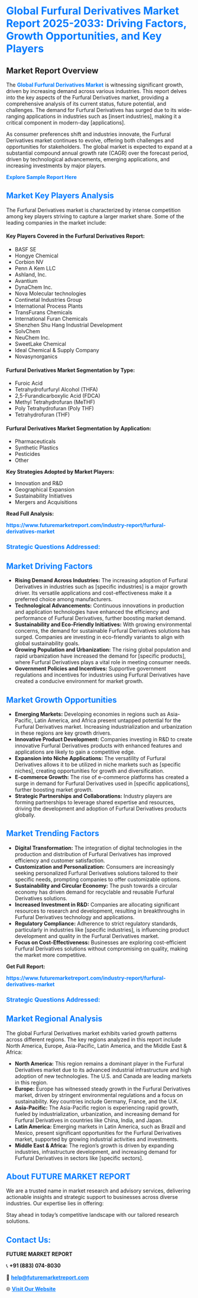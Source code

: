 <h1 style="color: #007BFF;">Global Furfural Derivatives Market Report 2025-2033: Driving Factors, Growth Opportunities, and Key Players</h1>

<section id="overview">
<h2>Market Report Overview</h2>
<p>The <a href="https://www.futuremarketreport.com/industry-report/furfural-derivatives-market" style="color: #007BFF; text-decoration: none;"><strong>Global Furfural Derivatives Market</strong></a> is witnessing significant growth, driven by increasing demand across various industries. This report delves into the key aspects of the Furfural Derivatives market, providing a comprehensive analysis of its current status, future potential, and challenges. The demand for Furfural Derivatives has surged due to its wide-ranging applications in industries such as [insert industries], making it a critical component in modern-day [applications].</p>
<p>As consumer preferences shift and industries innovate, the Furfural Derivatives market continues to evolve, offering both challenges and opportunities for stakeholders. The global market is expected to expand at a substantial compound annual growth rate (CAGR) over the forecast period, driven by technological advancements, emerging applications, and increasing investments by major players.</p>
</section>

<section id="overview">
<p><a href="https://www.futuremarketreport.com/request-sample/reportId=87165" style="color: #007BFF; text-decoration: none;"><strong>Explore Sample Report Here</strong></a></p>
</section>

<section id="key-players">
<h2 style="color: #007BFF;">Market Key Players Analysis</h2>
<p>The Furfural Derivatives market is characterized by intense competition among key players striving to capture a larger market share. Some of the leading companies in the market include:</p>
<h4>Key Players Covered in the Furfural Derivatives Report:</h4>
<ul><li>BASF SE</li><li>Hongye Chemical</li><li>Corbion NV</li><li>Penn A Kem LLC</li><li>Ashland, Inc.</li><li>Avantium</li><li>DynaChem Inc.</li><li>Nova Molecular technologies</li><li>Continetal Industries Group</li><li>International Process Plants</li><li>TransFurans Chemicals</li><li>International Furan Chemicals</li><li>Shenzhen Shu Hang Industrial Development</li><li>SolvChem</li><li>NeuChem Inc.</li><li>SweetLake Chemical</li><li>Ideal Chemical &amp; Supply Company</li><li>Novasynorganics</li></ul>
<h4>Furfural Derivatives Market Segmentation by Type:</h4>
<ul><li>Furoic Acid</li><li>Tetrahydrofurfuryl Alcohol (THFA)</li><li>2,5-Furandicarboxylic Acid (FDCA)</li><li>Methyl Tetrahydrofuran (MeTHF)</li><li>Poly Tetrahydrofuran (Poly THF)</li><li>Tetrahydrofuran (THF)</li></ul>

<h4>Furfural Derivatives Market Segmentation by Application:</h4>
<ul><li>Pharmaceuticals</li><li>Synthetic Plastics</li><li>Pesticides</li><li>Other</li></ul>
<p><strong>Key Strategies Adopted by Market Players:</strong></p>
<ul>
<li>Innovation and R&D</li>
<li>Geographical Expansion</li>
<li>Sustainability Initiatives</li>
<li>Mergers and Acquisitions</li>
</ul>
</section>

<section>
<p><strong>Read Full Analysis: </strong></p><a href="https://www.futuremarketreport.com/industry-report/furfural-derivatives-market" style="color: #007BFF; text-decoration: none;"><strong>https://www.futuremarketreport.com/industry-report/furfural-derivatives-market</strong></a>
<h3 style="color: #007BFF;">Strategic Questions Addressed:</h3>
</section>

<section id="driving-factors">
<h2 style="color: #007BFF;">Market Driving Factors</h2>
<ul>
<li><strong>Rising Demand Across Industries:</strong> The increasing adoption of Furfural Derivatives in industries such as [specific industries] is a major growth driver. Its versatile applications and cost-effectiveness make it a preferred choice among manufacturers.</li>
<li><strong>Technological Advancements:</strong> Continuous innovations in production and application technologies have enhanced the efficiency and performance of Furfural Derivatives, further boosting market demand.</li>
<li><strong>Sustainability and Eco-Friendly Initiatives:</strong> With growing environmental concerns, the demand for sustainable Furfural Derivatives solutions has surged. Companies are investing in eco-friendly variants to align with global sustainability goals.</li>
<li><strong>Growing Population and Urbanization:</strong> The rising global population and rapid urbanization have increased the demand for [specific products], where Furfural Derivatives plays a vital role in meeting consumer needs.</li>
<li><strong>Government Policies and Incentives:</strong> Supportive government regulations and incentives for industries using Furfural Derivatives have created a conducive environment for market growth.</li>
</ul>
</section>

<section id="growth-opportunities">
<h2 style="color: #007BFF;">Market Growth Opportunities</h2>
<ul>
<li><strong>Emerging Markets:</strong> Developing economies in regions such as Asia-Pacific, Latin America, and Africa present untapped potential for the Furfural Derivatives market. Increasing industrialization and urbanization in these regions are key growth drivers.</li>
<li><strong>Innovative Product Development:</strong> Companies investing in R&D to create innovative Furfural Derivatives products with enhanced features and applications are likely to gain a competitive edge.</li>
<li><strong>Expansion into Niche Applications:</strong> The versatility of Furfural Derivatives allows it to be utilized in niche markets such as [specific niches], creating opportunities for growth and diversification.</li>
<li><strong>E-commerce Growth:</strong> The rise of e-commerce platforms has created a surge in demand for Furfural Derivatives used in [specific applications], further boosting market growth.</li>
<li><strong>Strategic Partnerships and Collaborations:</strong> Industry players are forming partnerships to leverage shared expertise and resources, driving the development and adoption of Furfural Derivatives products globally.</li>
</ul>
</section>

<section id="trending-factors">
<h2 style="color: #007BFF;">Market Trending Factors</h2>
<ul>
<li><strong>Digital Transformation:</strong> The integration of digital technologies in the production and distribution of Furfural Derivatives has improved efficiency and customer satisfaction.</li>
<li><strong>Customization and Personalization:</strong> Consumers are increasingly seeking personalized Furfural Derivatives solutions tailored to their specific needs, prompting companies to offer customizable options.</li>
<li><strong>Sustainability and Circular Economy:</strong> The push towards a circular economy has driven demand for recyclable and reusable Furfural Derivatives solutions.</li>
<li><strong>Increased Investment in R&D:</strong> Companies are allocating significant resources to research and development, resulting in breakthroughs in Furfural Derivatives technology and applications.</li>
<li><strong>Regulatory Compliance:</strong> Adherence to strict regulatory standards, particularly in industries like [specific industries], is influencing product development and quality in the Furfural Derivatives market.</li>
<li><strong>Focus on Cost-Effectiveness:</strong> Businesses are exploring cost-efficient Furfural Derivatives solutions without compromising on quality, making the market more competitive.</li>
</ul>
</section>

<section>
<p><strong>Get Full Report: </strong></p><a href="https://www.futuremarketreport.com/industry-report/furfural-derivatives-market" style="color: #007BFF; text-decoration: none;"><strong>https://www.futuremarketreport.com/industry-report/furfural-derivatives-market</strong></a>
<h3 style="color: #007BFF;">Strategic Questions Addressed:</h3>
</section>


<section id="regional-analysis">
<h2 style="color: #007BFF;">Market Regional Analysis</h2>
<p>The global Furfural Derivatives market exhibits varied growth patterns across different regions. The key regions analyzed in this report include North America, Europe, Asia-Pacific, Latin America, and the Middle East & Africa:</p>
<ul>
<li><strong>North America:</strong> This region remains a dominant player in the Furfural Derivatives market due to its advanced industrial infrastructure and high adoption of new technologies. The U.S. and Canada are leading markets in this region.</li>
<li><strong>Europe:</strong> Europe has witnessed steady growth in the Furfural Derivatives market, driven by stringent environmental regulations and a focus on sustainability. Key countries include Germany, France, and the U.K.</li>
<li><strong>Asia-Pacific:</strong> The Asia-Pacific region is experiencing rapid growth, fueled by industrialization, urbanization, and increasing demand for Furfural Derivatives in countries like China, India, and Japan.</li>
<li><strong>Latin America:</strong> Emerging markets in Latin America, such as Brazil and Mexico, present significant opportunities for the Furfural Derivatives market, supported by growing industrial activities and investments.</li>
<li><strong>Middle East & Africa:</strong> The region’s growth is driven by expanding industries, infrastructure development, and increasing demand for Furfural Derivatives in sectors like [specific sectors].</li>
</ul>
</section>

<footer>
<h2 style="color: #007BFF;">About FUTURE MARKET REPORT</h2>
<p>We are a trusted name in market research and advisory services, delivering actionable insights and strategic support to businesses across diverse industries. Our expertise lies in offering:</p>

<p>Stay ahead in today’s competitive landscape with our tailored research solutions.</p>

<h2 style="color: #007BFF;">Contact Us:</h2>
<p><strong>FUTURE MARKET REPORT</strong></p>
<p>📞 <strong>+91 (883) 074-8030</strong></p>
<p>📧 <strong><a href="mailto:help@futuremarketreport.com" style="color: #007BFF;">help@futuremarketreport.com</a></strong></p>
<p>🌐 <strong><a href="https://www.futuremarketreport.com/" style="color: #007BFF;">Visit Our Website</a></strong></p>
</footer>